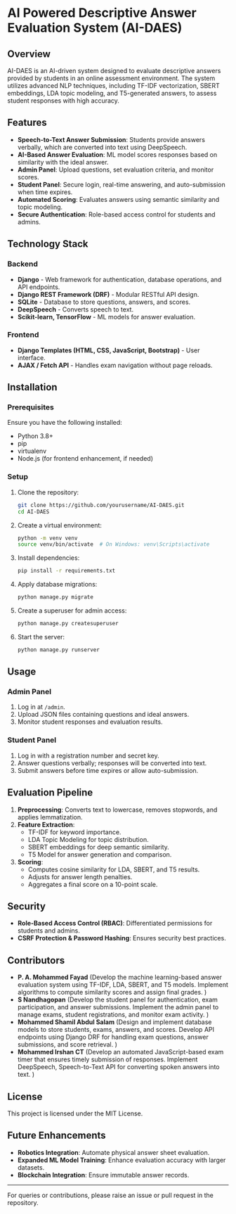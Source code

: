 # AI Powered Descriptive Answer Evaluation System (AI-DAES)

## Overview
AI-DAES is an AI-driven system designed to evaluate descriptive answers provided by students in an online assessment environment. The system utilizes advanced NLP techniques, including TF-IDF vectorization, SBERT embeddings, LDA topic modeling, and T5-generated answers, to assess student responses with high accuracy.

## Features
- **Speech-to-Text Answer Submission**: Students provide answers verbally, which are converted into text using DeepSpeech.
- **AI-Based Answer Evaluation**: ML model scores responses based on similarity with the ideal answer.
- **Admin Panel**: Upload questions, set evaluation criteria, and monitor scores.
- **Student Panel**: Secure login, real-time answering, and auto-submission when time expires.
- **Automated Scoring**: Evaluates answers using semantic similarity and topic modeling.
- **Secure Authentication**: Role-based access control for students and admins.

## Technology Stack
### Backend
- **Django** - Web framework for authentication, database operations, and API endpoints.
- **Django REST Framework (DRF)** - Modular RESTful API design.
- **SQLite** - Database to store questions, answers, and scores.
- **DeepSpeech** - Converts speech to text.
- **Scikit-learn, TensorFlow** - ML models for answer evaluation.

### Frontend
- **Django Templates (HTML, CSS, JavaScript, Bootstrap)** - User interface.
- **AJAX / Fetch API** - Handles exam navigation without page reloads.

## Installation
### Prerequisites
Ensure you have the following installed:
- Python 3.8+
- pip
- virtualenv
- Node.js (for frontend enhancement, if needed)

### Setup
1. Clone the repository:
   ```bash
   git clone https://github.com/yourusername/AI-DAES.git
   cd AI-DAES
   ```
2. Create a virtual environment:
   ```bash
   python -m venv venv
   source venv/bin/activate  # On Windows: venv\Scripts\activate
   ```
3. Install dependencies:
   ```bash
   pip install -r requirements.txt
   ```
4. Apply database migrations:
   ```bash
   python manage.py migrate
   ```
5. Create a superuser for admin access:
   ```bash
   python manage.py createsuperuser
   ```
6. Start the server:
   ```bash
   python manage.py runserver
   ```

## Usage
### Admin Panel
1. Log in at `/admin`.
2. Upload JSON files containing questions and ideal answers.
3. Monitor student responses and evaluation results.

### Student Panel
1. Log in with a registration number and secret key.
2. Answer questions verbally; responses will be converted into text.
3. Submit answers before time expires or allow auto-submission.

## Evaluation Pipeline
1. **Preprocessing**: Converts text to lowercase, removes stopwords, and applies lemmatization.
2. **Feature Extraction**:
   - TF-IDF for keyword importance.
   - LDA Topic Modeling for topic distribution.
   - SBERT embeddings for deep semantic similarity.
   - T5 Model for answer generation and comparison.
3. **Scoring**:
   - Computes cosine similarity for LDA, SBERT, and T5 results.
   - Adjusts for answer length penalties.
   - Aggregates a final score on a 10-point scale.

## Security
- **Role-Based Access Control (RBAC)**: Differentiated permissions for students and admins.
- **CSRF Protection & Password Hashing**: Ensures security best practices.

## Contributors
- **P. A. Mohammed Fayad** (Develop the machine learning-based answer evaluation system using TF-IDF, LDA, SBERT, and T5 models.
Implement algorithms to compute similarity scores and assign final grades.
)
- **S Nandhagopan** (Develop the student panel for authentication, exam participation, and answer submissions.
Implement the admin panel to manage exams, student registrations, and monitor exam activity.
)
- **Mohammed Shamil Abdul Salam** (Design and implement database models to store students, exams, answers, and scores.
Develop API endpoints using Django DRF for handling exam questions, answer submissions, and score retrieval.
)
- **Mohammed Irshan CT** (Develop an automated JavaScript-based exam timer that ensures timely submission of responses.
Implement DeepSpeech, Speech-to-Text API for converting spoken answers into text.
)

## License
This project is licensed under the MIT License.

## Future Enhancements
- **Robotics Integration**: Automate physical answer sheet evaluation.
- **Expanded ML Model Training**: Enhance evaluation accuracy with larger datasets.
- **Blockchain Integration**: Ensure immutable answer records.

---

For queries or contributions, please raise an issue or pull request in the repository.
